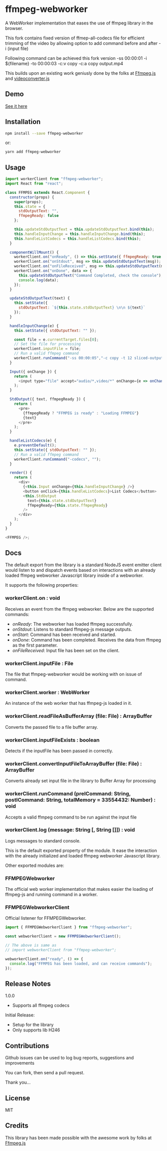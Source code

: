 # ffmpeg-webworker

A WebWorker implementation that eases the use of ffmpeg library in the browser.

This fork contains fixed version of ffmep-all-codecs file for efficient trimming of the video by allowing option to add command before and after -i (input file)

Following command can be achieved this fork version 
-ss 00:00:01 -i ${filename} -to 00:00:03 -c:v copy -c:a copy output.mp4


This builds upon an existing work geniusly done by the folks at
[Ffmpeg.js](https://github.com/muaz-khan/Ffmpeg.js/) and
[videoconverter.js](https://github.com/bgrins/videoconverter.js)

## Demo

[See it here](https://limistah.github.io/ffmpeg-webworker)

## Installation

```bash
npm install --save ffmpeg-webworker
```

or:

```bash
yarn add ffmpeg-webworker
```

## Usage

```js
import workerClient from "ffmpeg-webworker";
import React from "react";

class FFMPEG extends React.Component {
  constructor(props) {
    super(props);
    this.state = {
      stdOutputText: "",
      ffmpegReady: false
    };

    this.updateStdOutputText = this.updateStdOutputText.bind(this);
    this.handleInputChange = this.handleInputChange.bind(this);
    this.handleListCodecs = this.handleListCodecs.bind(this);
  }

  componentWillMount() {
    workerClient.on("onReady", () => this.setState({ ffmpegReady: true }));
    workerClient.on("onStdout", msg => this.updateStdOutputText(msg));
    workerClient.on("onFileReceived", msg => this.updateStdOutputText(msg));
    workerClient.on("onDone", data => {
      this.updateStdOutputText("Command Completed, check the console");
      console.log(data);
    });
  }

  updateStdOutputText(text) {
    this.setState({
      stdOutputText: `${this.state.stdOutputText} \n\n ${text}`
    });
  }

  handleInputChange(e) {
    this.setState({ stdOutputText: "" });

    const file = e.currentTarget.files[0];
    // Set the file for processing
    workerClient.inputFile = file;
    // Run a valid ffmpeg command
    workerClient.runCommand("-ss 00:00:05","-c copy -t 12 sliced-output.mp4");
  }

  Input({ onChange }) {
    return (
      <input type="file" accept="audio/*,video/*" onChange={e => onChange(e)} />
    );
  }

  StdOutput({ text, ffmpegReady }) {
    return (
      <pre>
        {ffmpegReady ? "FFMPEG is ready" : "Loading FFMPEG"}
        {text}
      </pre>
    );
  }

  handleListCodecs(e) {
    e.preventDefault();
    this.setState({ stdOutputText: "" });
    // Run a valid ffmpeg command
    workerClient.runCommand("-codecs", "");
  }

  render() {
    return (
      <div>
        {<this.Input onChange={this.handleInputChange} />}
        <button onClick={this.handleListCodecs}>List Codecs</button>
        <this.StdOutput
          text={this.state.stdOutputText}
          ffmpegReady={this.state.ffmpegReady}
        />
      </div>
    );
  }
}

<FFMPEG />;
```

## Docs

The default export from the library is a standard NodeJS event emitter client
would listen to and dispatch events based on interactions with an already loaded
ffmpeg webworker Javascript library inside of a webworker.

It supports the following properties:

### workerClient.on : void

Receives an event from the ffmpeg webworker. Below are the supported commands:

- _onReady_: The webworker has loaded ffmpeg successfully.
- _onStdout_: Listens to standard ffmpeg-js message outputs.
- _onStart_: Command has been received and started.
- _onDone_: Command has been completed. Receives the data from ffmpeg as the
  first parameter.
- _onFileReceived_: Input file has been set on the client.

### workerClient.inputFile : File

The file that ffmpeg-webworker would be working with on issue of command.

### workerClient.worker : WebWorker

An instance of the web worker that has ffmpeg-js loaded in it.

### workerClient.readFileAsBufferArray (file: File) : ArrayBuffer

Converts the passed file to a file buffer array.

### workerClient.inputFileExists : boolean

Detects if the inputFile has been passed in correctly.

### workerClient.convertInputFileToArrayBuffer (file: File) : ArrayBuffer

Converts already set input file in the library to Buffer Array for processing

### workerClient.runCommand (preICommand: String, postICommand: String, totalMemory = 33554432: Number) : void

Accepts a valid ffmpeg command to be run against the input file

### workerClient.log (message: String [, String []]) : void

Logs messages to standard console.

This is the default exported property of the module. It ease the interaction
with the already initialized and loaded ffmpeg webworker Javascript library.

Other exported modules are:

### FFMPEGWebworker

The official web worker implementation that makes easier the loading of
ffmpeg-js and running command in a worker.

### FFMPEGWebworkerClient

Official listener for FFMPEGWebworker.

```js static
import { FFMPEGWebworkerClient } from "ffmpeg-webworker";

const webworkerClient = new FFMPEGWebworkerClient();

// The above is same as
// import webworkerClient from "ffmpeg-webworker";

webworkerClient.on("ready", () => {
  console.log("FFMPEG has been loaded, and can receive commands");
});
```

## Release Notes

1.0.0

- Supports all ffmpeg codecs

Initial Release:

- Setup for the library
- Only supports lib H246

## Contributions

Github issues can be used to log bug reports, suggestions and improvements

You can fork, then send a pull request.

Thank you...

## License

MIT

## Credits

This library has been made possible with the awesome work by folks at
[Ffmpeg.js](https://github.com/muaz-khan/Ffmpeg.js/)
